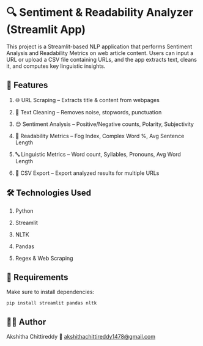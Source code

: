 

# 🔍 Sentiment & Readability Analyzer (Streamlit App)

This project is a Streamlit-based NLP application that performs Sentiment Analysis and Readability Metrics on web article content. Users can input a URL or upload a CSV file containing URLs, and the app extracts text, cleans it, and computes key linguistic insights.

## 🚀 Features

1. 🌐 URL Scraping – Extracts title & content from webpages

2. 🧹 Text Cleaning – Removes noise, stopwords, punctuation

3. 😊 Sentiment Analysis – Positive/Negative counts, Polarity, Subjectivity

4. 📖 Readability Metrics – Fog Index, Complex Word %, Avg Sentence Length

5. 🔤 Linguistic Metrics – Word count, Syllables, Pronouns, Avg Word Length

6. 💾 CSV Export – Export analyzed results for multiple URLs


## 🛠️ Technologies Used

1. Python

2. Streamlit

3. NLTK

4. Pandas

5. Regex & Web Scraping


## 📌 Requirements

Make sure to install dependencies:

` pip install streamlit pandas nltk `


## 👨‍💻 Author

Akshitha Chittireddy
📧 akshithachittireddy1478@gmail.com


